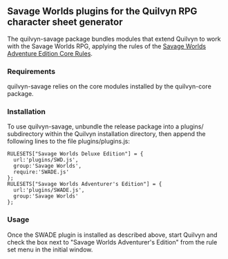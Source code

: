 ## Savage Worlds plugins for the Quilvyn RPG character sheet generator

The quilvyn-savage package bundles modules that extend Quilvyn to work with
the Savage Worlds RPG, applying the rules of the
<a href="https://www.peginc.com/store/savage-worlds-adventure-edition-core-rules-pdf-swade/">Savage Worlds Adventure Edition Core Rules</a>.

### Requirements

quilvyn-savage relies on the core modules installed by the quilvyn-core package.

### Installation

To use quilvyn-savage, unbundle the release package into a plugins/
subdirectory within the Quilvyn installation directory, then append the
following lines to the file plugins/plugins.js:

    RULESETS["Savage Worlds Deluxe Edition"] = {
      url:'plugins/SWD.js',
      group:'Savage Worlds',
      require:'SWADE.js'
    };
    RULESETS["Savage Worlds Adventurer's Edition"] = {
      url:'plugins/SWADE.js',
      group:'Savage Worlds'
    };

### Usage

Once the SWADE plugin is installed as described above, start Quilvyn and
check the box next to "Savage Worlds Adventurer's Edition" from the rule set
menu in the initial window.
